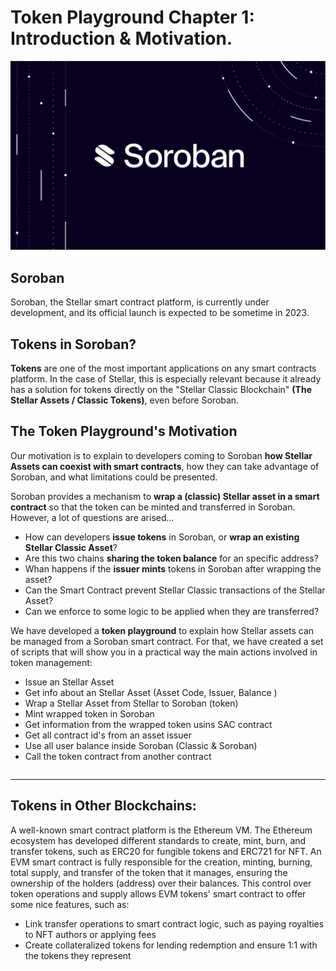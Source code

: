 # Token Playground Chapter 1: Introduction & Motivation.

![Soroban Image](./img/soroban.png "Soroban Logo")

## Soroban

Soroban, the Stellar smart contract platform, is currently under development, and its official launch is expected to be sometime in 2023.

## Tokens in Soroban?

**Tokens** are one of the most important applications on any smart contracts platform. In the case of Stellar, this is especially relevant because it already has a solution for tokens directly on the "Stellar Classic Blockchain" **(The Stellar Assets / Classic Tokens)**, even before Soroban.

## The Token Playground's Motivation

Our motivation is to explain to developers coming to Soroban **how Stellar Assets can coexist with smart contracts**, how they can take advantage of Soroban, and what limitations could be presented.

Soroban provides a mechanism to **wrap a (classic) Stellar asset in a smart contract** so that the token can be minted and transferred in Soroban. However, a lot of questions are arised...

- How can developers **issue tokens** in Soroban, or **wrap an existing Stellar Classic Asset**?
- Are this two chains **sharing the token balance** for an specific address?
- Whan happens if the **issuer mints** tokens in Soroban after wrapping the asset?
- Can the Smart Contract prevent Stellar Classic transactions of the Stellar Asset?
- Can we enforce to some logic to be applied when they are transferred?

We have developed a **token playground** to explain how Stellar assets can be managed from a Soroban smart contract. For that, we have created a set of scripts that will show you in a practical way the main actions involved in token management:

- Issue an Stellar Asset
- Get info about an Stellar Asset (Asset Code, Issuer, Balance ) 
- Wrap a Stellar Asset from Stellar to Soroban (token)
- Mint wrapped token in Soroban 
- Get information from the wrapped token usins SAC contract 
- Get all contract id's from an asset issuer
- Use all user balance inside Soroban (Classic & Soroban)
- Call the token contract from another contract












```
```

___

## Tokens in Other Blockchains:

A well-known smart contract platform is the Ethereum VM. The Ethereum ecosystem has developed different standards to create, mint, burn, and transfer tokens, such as ERC20 for fungible tokens and ERC721 for NFT. An EVM smart contract is fully responsible for the creation, minting, burning, total supply, and transfer of the token that it manages, ensuring the ownership of the holders (address) over their balances. This control over token operations and supply allows EVM tokens' smart contract to offer some nice features, such as:

- Link transfer operations to smart contract logic, such as paying royalties to NFT authors or applying fees
- Create collateralized tokens for lending redemption and ensure 1:1 with the tokens they represent